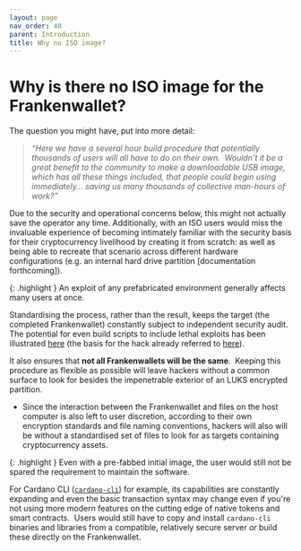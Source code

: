 ```yaml
---
layout: page
nav_order: 40
parent: Introduction
title: Why no ISO image?
---
```

# Why is there no ISO image for the Frankenwallet?
The question you might have, put into more detail:

> *“Here we have a several hour build procedure that potentially thousands of users will all have to do on their own.  Wouldn't it be a great benefit to the community to make a downloadable USB image, which has all these things included, that people could begin using immediately... saving us many thousands of collective man-hours of work?”*

Due to the security and operational concerns below, this might not actually save the operator any time.  Additionally, with an ISO users would miss the invaluable experience of becoming intimately familiar with the security basis for their cryptocurrency livelihood by creating it from scratch: as well as being able to recreate that scenario across different hardware configurations (e.g. an internal hard drive partition [documentation forthcoming]).

{: .highlight }
An exploit of any prefabricated environment generally affects many users at once.

Standardising the process, rather than the result, keeps the target (the completed Frankenwallet) constantly subject to independent security audit.  The potential for even build scripts to include lethal exploits has been illustrated [here](https://blog.aquasec.com/malicious-container-image-docker-container-host) (the basis for the hack already referred to [here](/intro/history)).

It also ensures that **not all Frankenwallets will be the same**.  Keeping this procedure as flexible as possible will leave hackers without a common surface to look for besides the impenetrable exterior of an LUKS encrypted partition.

- Since the interaction between the Frankenwallet and files on the host computer is also left to user discretion, according to their own encryption standards and file naming conventions, hackers will also will be without a standardised set of files to look for as targets containing cryptocurrency assets.

{: .highlight }
Even with a pre-fabbed initial image, the user would still not be spared the requirement to maintain the software.

For Cardano CLI ([`cardano-cli`](https://developers.cardano.org/docs/get-started/cardano-cli/get-started/)) for example, its capabilities are constantly expanding and even the basic transaction syntax may change even if you're not using more modern features on the cutting edge of native tokens and smart contracts.  Users would still have to copy and install `cardano-cli` binaries and libraries from a compatible, relatively secure server *or* build these directly on the Frankenwallet.
